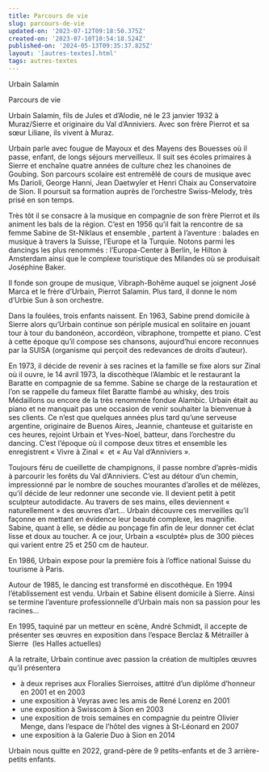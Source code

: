 ```yaml
---
title: Parcours de vie
slug: parcours-de-vie
updated-on: '2023-07-12T09:18:50.375Z'
created-on: '2023-07-10T10:54:18.524Z'
published-on: '2024-05-13T09:35:37.825Z'
layout: '[autres-textes].html'
tags: autres-textes
---
```


Urbain Salamin

Parcours de vie

Urbain Salamin, fils de Jules et d’Alodie, né le 23 janvier 1932 à Muraz/Sierre et originaire du Val d’Anniviers. Avec son frère Pierrot et sa sœur Liliane, ils vivent à Muraz.

Urbain parle avec fougue de Mayoux et des Mayens des Bouesses où il passe, enfant, de longs séjours merveilleux. Il suit ses écoles primaires à Sierre et enchaîne quatre années de culture chez les chanoines de Goubing. Son parcours scolaire est entremêlé de cours de musique avec Ms Darioli, George Hanni, Jean Daetwyler et Henri Chaix au Conservatoire de Sion. Il poursuit sa formation auprès de l’orchestre Swiss-Melody, très prisé en son temps.

Très tôt il se consacre à la musique en compagnie de son frère Pierrot et ils animent les bals de la région. C’est en 1956 qu’il fait la rencontre de sa femme Sabine de St-Niklaus et ensemble , partent à l’aventure : balades en musique à travers la Suisse, l’Europe et la Turquie. Notons parmi les dancings les plus renommés : l’Europa-Center à Berlin, le Hilton à Amsterdam ainsi que le complexe touristique des Milandes où se produisait Joséphine Baker.

Il fonde son groupe de musique, Vibraph-Bohême auquel se joignent José Marca et le frère d’Urbain, Pierrot Salamin. Plus tard, il donne le nom d’Urbie Sun à son orchestre.

Dans la foulées, trois enfants naissent. En 1963, Sabine prend domicile à Sierre alors qu’Urbain continue son périple musical en solitaire en jouant tour à tour du bandonéon, accordéon, vibraphone, trompette et piano. C’est à cette époque qu’il compose ses chansons, aujourd’hui encore reconnues par la SUISA (organisme qui perçoit des redevances de droits d’auteur).

En 1973, il décide de revenir à ses racines et la famille se fixe alors sur Zinal où il ouvre, le 14 avril 1973, la discothèque l’Alambic et le restaurant la Baratte en compagnie de sa femme. Sabine se charge de la restauration et l’on se rappelle du fameux filet Baratte flambé au whisky, des trois Médaillons ou encore de la très renommée fondue Alambic. Urbain était au piano et ne manquait pas une occasion de venir souhaiter la bienvenue à ses clients. Ce n’est que quelques années plus tard qu’une serveuse argentine, originaire de Buenos Aires, Jeannie, chanteuse et guitariste en ces heures, rejoint Urbain et Yves-Noel, batteur, dans l’orchestre du dancing. C’est l’époque où il compose deux titres et ensemble les enregistrent « Vivre à Zinal «  et « Au Val d’Anniviers ».

Toujours féru de cueillette de champignons, il passe nombre d’après-midis à parcourir les forêts du Val d’Anniviers. C’est au détour d’un chemin, impressionné par le nombre de souches mourantes d’arolles et de mélèzes, qu’il décide de leur redonner une seconde vie. Il devient petit à petit sculpteur autodidacte. Au travers de ses mains, elles deviennent « naturellement » des œuvres d’art… Urbain découvre ces merveilles qu’il façonne en mettant en évidence leur beauté complexe, les magnifie. Sabine, quant à elle, se dédie au ponçage fin afin de leur donner cet éclat lisse et doux au toucher. A ce jour, Urbain a «sculpté» plus de 300 pièces qui varient entre 25 et 250 cm de hauteur.

En 1986, Urbain expose pour la première fois à l’office national Suisse du tourisme à Paris.

Autour de 1985, le dancing est transformé en discothèque. En 1994 l’établissement est vendu. Urbain et Sabine élisent domicile à Sierre. Ainsi se termine l’aventure professionnelle d’Urbain mais non sa passion pour les racines…

En 1995, taquiné par un metteur en scène, André Schmidt, il accepte de présenter ses œuvres en exposition dans l’espace Berclaz & Métrailler à Sierre  (les Halles actuelles)

A la retraite, Urbain continue avec passion la création de multiples œuvres qu’il présentera

*   à deux reprises aux Floralies Sierroises, attitré d’un diplôme d’honneur en 2001 et en 2003
*   une exposition à Veyras avec les amis de René Lorenz en 2001
*   une exposition à Swisscom à Sion en 2003
*   une exposition de trois semaines en compagnie du peintre Olivier Menge, dans l’espace de l’hôtel des vignes à St-Léonard en 2007
*   une exposition à la Galerie Duo à Sion en 2014

Urbain nous quitte en 2022, grand-père de 9 petits-enfants et de 3 arrière-petits enfants.
